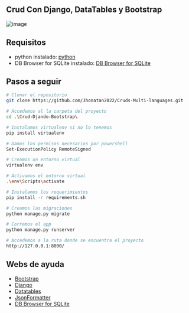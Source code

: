 ## Crud Con Django, DataTables y Bootstrap

![image](https://github.com/Jhonatan2022/Cruds-Multi-languages/assets/101368711/2f5f5c25-e405-48de-9360-acf126c03ba2)

## Requisitos

* python instalado: [python](https://www.python.org/downloads/)
* DB Browser for SQLite instalado: [DB Browser for SQLite](https://sqlitebrowser.org/dl/)


## Pasos a seguir
```sh
# Clonar el repositorio
git clone https://github.com/Jhonatan2022/Cruds-Multi-languages.git
```

```sh
# Accedemos al la carpeta del proyecto
cd .\Crud-Djando-Bootstrap\
```

```sh
# Instalamos virtualenv si no lo tenemos 
pip install virtualenv
```

```sh
# Damos los permisos necesarios por powershell
Set-ExecutionPolicy RemoteSigned
```

```sh
# Creamos un entorno virtual
virtualenv env
```

```sh
# Activamos el entorno virtual
.\env\Scripts\activate
```

```sh
# Instalamos los requerimientos
pip install -r requirements.sh
```

```sh
# Creamos las migraciones
python manage.py migrate
```

```sh
# Corremos el app
python manage.py runserver
```

```sh
# Accedemos a la ruta donde se encuentra el proyecto
http://127.0.0.1:8000/
```

## Webs de ayuda
* [Bootstrap](https://getbootstrap.com/)
* [Django](https://www.djangoproject.com/)
* [Datatables](https://datatables.net/)
* [JsonFormatter](https://jsonformatter.curiousconcept.com/)
* [DB Browser for SQLite](https://sqlitebrowser.org/)
